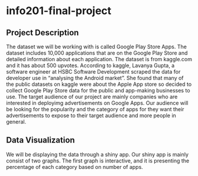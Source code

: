 # info201-final-project

## Project Description
The dataset we will be working with is called Google Play Store Apps. The dataset includes 10,000 applications that are on the Google Play Store and detailed information about each application. The dataset is from kaggle.com and it has about 500 upvotes. According to kaggle, Lavanya Gupta, a software engineer at HSBC Software Development scraped the data for developer use in “analysing the Android market”. She found that many of the public datasets on kaggle were about the Apple App store so decided to collect Google Play Store data for the public and app-making businesses to use. 
The target audience of our project are mainly companies who are interested in deployimg advertisements on Google Apps. Our audience will be looking for the popularity and the category of apps for they want their advertisements to expose to their target audience and more people in general.

## Data Visualization
We will be displaying the data through a shiny app. Our shiny app is mainly consist of two graphs. The first graph is interactive, and it is presenting the percentage of each category based on number of apps.
